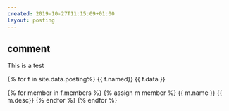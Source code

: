 ```yaml
---
created: 2019-10-27T11:15:09+01:00
layout: posting
---
```


## comment

This is a test

{% for f in site.data.posting%}
{{ f.named}}
{{ f.data }}

{% for member in f.members %}
{% assign m member %}
{{ m.name }}
{{ m.desc}}
{% endfor %}
{% endfor %}